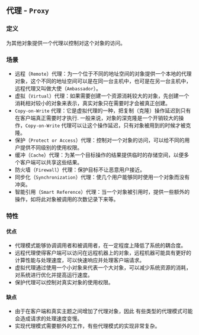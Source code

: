 ## 代理 - `Proxy`

### 定义

为其他对象提供一个代理以控制对这个对象的访问。

### 场景

* 远程（`Remote`）代理：为一个位于不同的地址空间的对象提供一个本地的代理对象，这个不同的地址空间可以是在同一台主机中，也可是在另一台主机中，远程代理又叫做大使（`Ambassador`）。
* 虚拟（`Virtual`）代理：如果需要创建一个资源消耗较大的对象，先创建一个消耗相对较小的对象来表示，真实对象只在需要时才会被真正创建。
* `Copy-on-Write` 代理：它是虚拟代理的一种，把复制（克隆）操作延迟到只有在客户端真正需要时才执行. 一般来说，对象的深克隆是一个开销较大的操作，`Copy-on-Write`
  代理可以让这个操作延迟，只有对象被用到的时候才被克隆。
* 保护（`Protect or Access`）代理：控制对一个对象的访问，可以给不同的用户提供不同级别的使用权限。
* 缓冲（`Cache`）代理：为某一个目标操作的结果提供临时的存储空间，以便多个客户端可以共享这些结果。
* 防火墙（`Firewall`）代理：保护目标不让恶意用户接近。
* 同步化（`Synchronization`）代理：使几个用户能够同时使用一个对象而没有冲突。
* 智能引用（`Smart Reference`）代理：当一个对象被引用时，提供一些额外的操作，如将此对象被调用的次数记录下来等。

### 特性

#### 优点

* 代理模式能够协调调用者和被调用者，在一定程度上降低了系统的耦合度。
* 远程代理使得客户端可以访问在远程机器上的对象，远程机器可能具有更好的计算性能与处理速度，可以快速响应并处理客户端请求。
* 虚拟代理通过使用一个小对象来代表一个大对象，可以减少系统资源的消耗，对系统进行优化并提高运行速度。
* 保护代理可以控制对真实对象的使用权限。

#### 缺点

* 由于在客户端和真实主题之间增加了代理对象，因此 有些类型的代理模式可能会造成请求的处理速度变慢。
* 实现代理模式需要额外的工作，有些代理模式的实现非常复杂。
